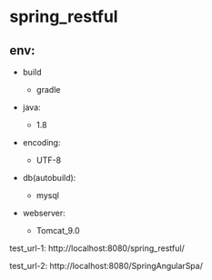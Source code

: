 # spring_restful

## env:
* build
	* gradle
* java:
	* 1.8

* encoding:
	* UTF-8
*  db(autobuild):
	*  mysql
*  webserver:
	* Tomcat_9.0
	
test_url-1:
	http://localhost:8080/spring_restful/
	
test_url-2:
	http://localhost:8080/SpringAngularSpa/

